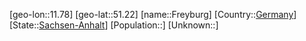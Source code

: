 ﻿---
location: [51.22,11.78]
type: City
tags:
- geo/City


SpocWebEntityId: 30267
isDeleted: false
confidential: public

---
[geo-lon::11.78]
[geo-lat::51.22]
[name::Freyburg]
[Country::[Germany](geo/Continent/Europe/Germany.md)]
[State::[Sachsen-Anhalt](geo/Continent/Europe/Germany/Sachsen-Anhalt.md)]
[Population::]
[Unknown::]

